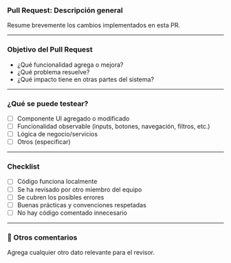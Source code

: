 ### Pull Request: Descripción general

Resume brevemente los cambios implementados en esta PR.

---

### Objetivo del Pull Request

- ¿Qué funcionalidad agrega o mejora?
- ¿Qué problema resuelve?
- ¿Qué impacto tiene en otras partes del sistema?

---

### ¿Qué se puede testear?

- [ ] Componente UI agregado o modificado
- [ ] Funcionalidad observable (inputs, botones, navegación, filtros, etc.)
- [ ] Lógica de negocio/servicios
- [ ] Otros (especificar)

---

### Checklist

- [ ] Código funciona localmente
- [ ] Se ha revisado por otro miembro del equipo
- [ ] Se cubren los posibles errores
- [ ] Buenas prácticas y convenciones respetadas
- [ ] No hay código comentado innecesario

---

### 📎 Otros comentarios

Agrega cualquier otro dato relevante para el revisor.

